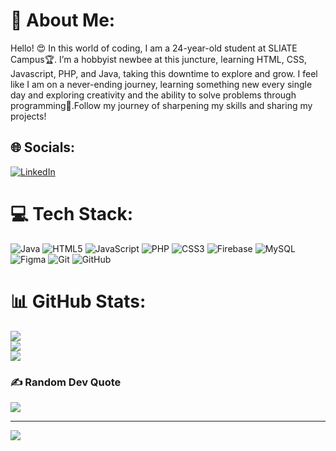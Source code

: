 # 💫 About Me:
Hello! 😍 In this world of coding, I am a 24-year-old student at SLIATE Campus🏆. I’m a hobbyist newbee at this juncture, learning HTML, CSS, Javascript, PHP, and Java, taking this downtime to explore and grow. I feel like I am on a never-ending journey, learning something new every single day and exploring creativity and the ability to solve problems through programming🎉.Follow my journey of sharpening my skills and sharing my projects!


## 🌐 Socials:
[![LinkedIn](https://img.shields.io/badge/LinkedIn-%230077B5.svg?logo=linkedin&logoColor=white)](https://linkedin.com/in/nimesh-lak-sri-60874b328) 

# 💻 Tech Stack:
![Java](https://img.shields.io/badge/java-%23ED8B00.svg?style=for-the-badge&logo=openjdk&logoColor=white) ![HTML5](https://img.shields.io/badge/html5-%23E34F26.svg?style=for-the-badge&logo=html5&logoColor=white) ![JavaScript](https://img.shields.io/badge/javascript-%23323330.svg?style=for-the-badge&logo=javascript&logoColor=%23F7DF1E) ![PHP](https://img.shields.io/badge/php-%23777BB4.svg?style=for-the-badge&logo=php&logoColor=white) ![CSS3](https://img.shields.io/badge/css3-%231572B6.svg?style=for-the-badge&logo=css3&logoColor=white) ![Firebase](https://img.shields.io/badge/firebase-%23039BE5.svg?style=for-the-badge&logo=firebase) ![MySQL](https://img.shields.io/badge/mysql-4479A1.svg?style=for-the-badge&logo=mysql&logoColor=white) ![Figma](https://img.shields.io/badge/figma-%23F24E1E.svg?style=for-the-badge&logo=figma&logoColor=white) ![Git](https://img.shields.io/badge/git-%23F05033.svg?style=for-the-badge&logo=git&logoColor=white) ![GitHub](https://img.shields.io/badge/github-%23121011.svg?style=for-the-badge&logo=github&logoColor=white)
# 📊 GitHub Stats:
![](https://github-readme-stats.vercel.app/api?username=NIMESHLAKSRI&theme=dark&hide_border=false&include_all_commits=false&count_private=false)<br/>
![](https://github-readme-streak-stats.herokuapp.com/?user=NIMESHLAKSRI&theme=dark&hide_border=false)<br/>
![](https://github-readme-stats.vercel.app/api/top-langs/?username=NIMESHLAKSRI&theme=dark&hide_border=false&include_all_commits=false&count_private=false&layout=compact)

### ✍️ Random Dev Quote
![](https://quotes-github-readme.vercel.app/api?type=horizontal&theme=radical)

---
[![](https://visitcount.itsvg.in/api?id=NIMESHLAKSRI&icon=0&color=0)](https://visitcount.itsvg.in)

<!-- Proudly created with GPRM ( https://gprm.itsvg.in ) -->
